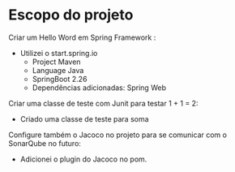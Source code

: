 # Escopo do projeto

Criar um Hello Word em Spring Framework :

- Utilizei o start.spring.io
  - Project Maven
  - Language Java
  - SpringBoot 2.26
  - Dependências adicionadas:
  Spring Web
  
Criar uma classe de teste com Junit para  testar 1 + 1 = 2:
 
 - Criado uma classe de teste para soma

Configure também o Jacoco no projeto para se comunicar com o
SonarQube no futuro:
 - Adicionei o plugin do Jacoco no pom.
